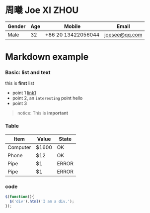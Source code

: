 # 周曦 Joe XI ZHOU
|Gender|Age|Mobile|Email|
|------|---|------|-----|
|Male|32|+86 20 13422056044|joesee@qq.com|






# Markdown example

### Basic: list and text

this is **first** list

* point 1 [link1](https://stackedit.io/)
* point 2, an `interesting` point hello
* point 3

> notice: This is **important**

### Table

| Item     | Value | State |
| -------- | ----- | ----- |
| Computer | $1600 | OK    |
| Phone    | $12   | OK    |
| Pipe     | $1    | ERROR |
| Pipe     | $1    | ERROR |

### code

```javascript
$(function(){
  $('div').html('I am a div.');
});
```


